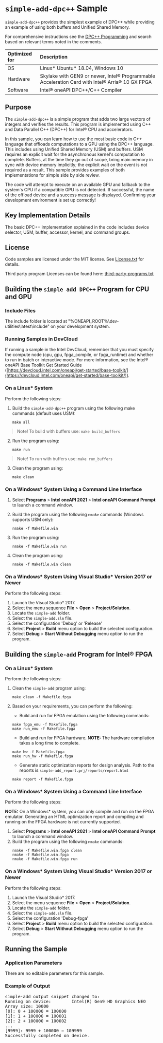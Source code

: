 ﻿# `simple-add-dpc++` Sample

`simple-add-dpc++` provides the simplest example of DPC++ while providing an example of using both buffers and Unified Shared Memory.   

For comprehensive instructions see the [DPC++ Programming](https://software.intel.com/en-us/oneapi-programming-guide) and search based on relevant terms noted in the comments.


| Optimized for                     | Description
|:---                               |:---
| OS                                | Linux* Ubuntu* 18.04, Windows 10 
| Hardware                          | Skylake with GEN9 or newer, Intel&reg; Programmable Acceleration Card with Intel&reg; Arria&reg; 10 GX FPGA
| Software                          | Intel&reg; oneAPI DPC++/C++ Compiler



## Purpose
The `simple-add-dpc++` is a simple program that adds two large vectors of integers and verifies the results. This program is implemented using C++ and Data Parallel C++ (DPC++) for Intel&reg; CPU and accelerators.

In this sample, you can learn how to use the most basic code in C++ language that offloads computations to a GPU using the DPC++ language. This includes using Unified Shared Memory (USM) and buffers. USM requires an explicit wait for the asynchronous kernel's computation to complete.  Buffers, at the time they go out of scope, bring main memory in sync with device memory implicitly; the explicit wait on the event is not required as a result. This sample provides examples of both implementations for simple side by side review.

The code will attempt to execute on an available GPU and fallback to the system's CPU if a compatible GPU is not detected. If successful, the name of the offload device and a success message is displayed. Confirming your development environment is set up correctly!

## Key Implementation Details 
The basic DPC++ implementation explained in the code includes device selector, USM, buffer, accessor, kernel, and command groups.

## License  
Code samples are licensed under the MIT license. See
[License.txt](https://github.com/oneapi-src/oneAPI-samples/blob/master/License.txt) for details.

Third party program Licenses can be found here: [third-party-programs.txt](https://github.com/oneapi-src/oneAPI-samples/blob/master/third-party-programs.txt)

## Building the `simple add DPC++` Program for CPU and GPU 

### Include Files
The include folder is located at "%ONEAPI_ROOT%\dev-utilities\latest\include" on your development system.

### Running Samples in DevCloud
If running a sample in the Intel DevCloud, remember that you must specify the compute node (cpu, gpu, fpga_compile, or fpga_runtime) and whether to run in batch or interactive mode. For more information, see the Intel® oneAPI Base Toolkit Get Started Guide ([https://devcloud.intel.com/oneapi/get-started/base-toolkit/](https://devcloud.intel.com/oneapi/get-started/base-toolkit/)).

### On a Linux* System
Perform the following steps:
1. Build the `simple-add-dpc++` program using the following make commands (default uses USM): 
    ```
    make all
    ```
> Note! To build with buffers use: `make build_buffers`

2. Run the program using:  
    ```
    make run
    ```
> Note! To run with buffers use: `make run_buffers`

3. Clean the program using:  
    ```
    make clean 
    ```

### On a Windows* System Using a Command Line Interface
1. Select **Programs** > **Intel oneAPI 2021** > **Intel oneAPI Command Prompt** to launch a command window.
2. Build the program using the following `nmake` commands (Windows supports USM only):

    ```
    nmake -f Makefile.win
    ```

3. Run the program using:  
    ```
    nmake -f Makefile.win run
    ```

4. Clean the program using:  
    ```
    nmake -f Makefile.win clean 
    ```
	

### On a Windows* System Using Visual Studio* Version 2017 or Newer
Perform the following steps:
1. Launch the Visual Studio* 2017.
2. Select the menu sequence **File** > **Open** > **Project/Solution**. 
3. Locate the `simple-add` folder.
4. Select the `simple-add.sln` file.
5. Select the configuration 'Debug' or 'Release'  
6. Select **Project** > **Build** menu option to build the selected configuration.
7. Select **Debug** > **Start Without Debugging** menu option to run the program.


## Building the `simple-add` Program for Intel&reg; FPGA

### On a Linux* System

Perform the following steps:

1. Clean the `simple-add` program using:
    ```
    make clean -f Makefile.fpga
    ```

2. Based on your requirements, you can perform the following:
   * Build and run for FPGA emulation using the following commands:
    ```
    make fpga_emu -f Makefile.fpga
    make run_emu -f Makefile.fpga
    ```
    * Build and run for FPGA hardware. 
      **NOTE:** The hardware compilation takes a long time to complete.
    ```
    make hw -f Makefile.fpga
    make run_hw -f Makefile.fpga
    ```
    * Generate static optimization reports for design analysis. Path to the reports is `simple-add_report.prj/reports/report.html`
    ```
    make report -f Makefile.fpga
    ```

### On a Windows* System Using a Command Line Interface
Perform the following steps:

**NOTE:** On a Windows* system, you can only compile and run on the FPGA emulator. Generating an HTML optimization report and compiling and running on the FPGA hardware is not currently supported.

1. Select **Programs** > **Intel oneAPI 2021** > **Intel oneAPI Command Prompt** to launch a command window.
2. Build the program using the following `nmake` commands:
   ```
   nmake -f Makefile.win.fpga clean
   nmake -f Makefile.win.fpga
   nmake -f Makefile.win.fpga run
   ```
               
### On a Windows* System Using Visual Studio* Version 2017 or Newer
Perform the following steps:
1. Launch the Visual Studio* 2017.
2. Select the menu sequence **File** > **Open** > **Project/Solution**.
3. Locate the `simple-add` folder.
4. Select the `simple-add.sln` file.
5. Select the configuration 'Debug-fpga'
6. Select **Project** > **Build** menu option to build the selected configuration.
7. Select **Debug** > **Start Without Debugging** menu option to run the program.

## Running the Sample
### Application Parameters
There are no editable parameters for this sample.

### Example of Output
<pre>simple-add output snippet changed to:
Running on device:        Intel(R) Gen9 HD Graphics NEO
Array size: 10000
[0]: 0 + 100000 = 100000
[1]: 1 + 100000 = 100001
[2]: 2 + 100000 = 100002
...
[9999]: 9999 + 100000 = 109999
Successfully completed on device.</pre>

